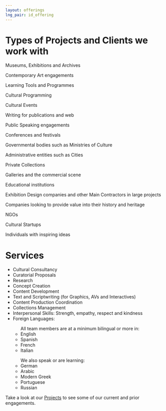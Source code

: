 ```yaml
---
layout: offerings
lng_pair: id_offering
---
```

<script src="https://kit.fontawesome.com/9293cabefc.js" crossorigin="anonymous"></script>
<div class="row">
    <div class="col-md-12">
        <div class="position-relative">
                 <h1 class="title2">Types of Projects and Clients we work with</h1>
                 <div class="offlist">
                    <p><i class="fa-solid fa-building-columns"></i>Museums, Exhibitions and Archives</p>
                            <p><i class="fa-solid fa-palette"></i>Contemporary Art engagements</p>
                            <p><i class="fa-solid fa-pen"></i>Learning Tools and Programmes</p>
                            <p><i class="fa-solid fa-gear"></i>Cultural Programming</p>
                            <p><i class="fa-solid fa-masks-theater"></i>Cultural Events</p>
                            <p><i class="fa-solid fa-pen-nib"></i>Writing for publications and web</p>
                            <p><i class="fa-solid fa-comments"></i>Public Speaking engagements</p>
                            <p><i class="fa-solid fa-users"></i>Conferences and festivals</p>
                            <p><i class="fa-solid fa-building"></i>Governmental bodies such as Ministries of Culture</p>
                            <p><i class="fa-solid fa-city"></i>Administrative entities such as Cities</p>
                            <p><i class="fa-solid fa-paintbrush"></i>Private Collections</p>
                            <p><i class="fa-solid fa-handshake"></i>Galleries and the commercial scene</p>
                            <p><i class="fa-solid fa-school"></i>Educational institutions</p>
                            <p><i class="fa-solid fa-list-check"></i>Exhibition Design companies and other Main Contractors in large projects</p>
                            <p><i class="fa-solid fa-sitemap"></i>Companies looking to provide value into their history and heritage </p>
                            <p><i class="fa-solid fa-building-ngo"></i>NGOs</p>
                            <p><i class="fa-solid fa-rocket"></i>Cultural Startups</p>
                            <p><i class="fa-solid fa-lightbulb"></i>Individuals with inspiring ideas</p>
                        </div>
                 <h1 class="title2">Services</h1>
                        <ul id="offering-services">
                            <li>Cultural Consultancy</li>
                            <li>Curatorial Proposals</li>
                            <li>Research</li>
                            <li>Concept Creation</li>
                            <li>Content Development</li>
                            <li>Text and Scriptwriting (for Graphics, AVs and Interactives)</li>
                            <li>Content Production Coordination</li>
                            <li>Collections Management</li>
                            <li> Interpersonal Skills: Strength, empathy, respect and kindness</li>
                            <li>Foreign Languages:
                            <div>
                                <ul class="sub-item">All team members are at a minimum bilingual or more in:
                                    <li>English</li>
                                    <li>Spanish</li>
                                    <li>French</li>
                                    <li>Italian</li>
                                </ul>
                                <ul class="sub-item">We also speak or are learning:
                                    <li>German</li>
                                    <li>Arabic</li>
                                    <li>Modern Greek</li>
                                    <li>Portuguese</li>
                                    <li>Russian</li>
                                </ul>
                            </div>
                            </li>
                        </ul>
            </div>
         </div>
    </div> 
   <p>Take a look at our <a id="link" href="/tabs/projects.html">Projects</a> to see some of our current and prior engagements.</p>
